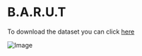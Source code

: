 # B.A.R.U.T

To download the dataset you can click [here](https://drive.google.com/drive/u/0/folders/0AKb5tDyST9TmUk9PVA)

![Image](https://www.liceoitaliano.net/wp-content/uploads/2017/01/bau-bahcesehir-universitesi-logo.png)
